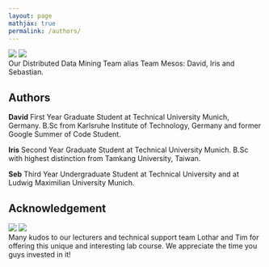```yaml
---
layout: page
mathjax: true
permalink: /authors/
---
```


<div class="fig figcenter fighighlight">
  <img src="{{'/assets/david.png' | prepend: site.baseurl }}">
  <img src="{{'/assets/iris.png' | prepend: site.baseurl }}">
  <div class="figcaption">
    Our Distributed Data Mining Team alias Team Mesos: David, Iris and Sebastian.
  </div>
</div>


## Authors 

**David**
First Year Graduate Student at Technical University Munich, Germany. 
B.Sc from Karlsruhe Institute of Technology, Germany and former Google Summer of Code Student.

**Iris**
Second Year Graduate Student at Technical University Munich.
B.Sc with highest distinction from Tamkang University, Taiwan.

**Seb**
Third Year Undergraduate Student at Technical University and at Ludwig Maximilian University Munich. 


## Acknowledgement

<div class="fig figcenter fighighlight">
  <img src="{{'/assets/lothar_richter.jpg' | prepend: site.baseurl }}">
  <img src="{{'/assets/tim.jpg' | prepend: site.baseurl }}">
  <div class="figcaption">
    Many kudos to our lecturers and technical support team Lothar and Tim for offering this unique and interesting lab course. 
    We appreciate the time you guys invested in it! 
  </div>
</div>

